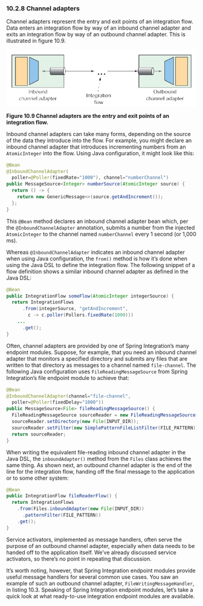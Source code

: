 ### 10.2.8 Channel adapters

Channel adapters represent the entry and exit points of an integration flow. Data enters an integration flow by way of an inbound channel adapter and exits an integration flow by way of an outbound channel adapter. This is illustrated in figure 10.9.

![](../../assets/10.9.png)

**Figure 10.9 Channel adapters are the entry and exit points of an integration flow.** <br/>

Inbound channel adapters can take many forms, depending on the source of the data they introduce into the flow. For example, you might declare an inbound channel adapter that introduces incrementing numbers from an `AtomicInteger` into the flow. Using Java configuration, it might look like this:

```java
@Bean
@InboundChannelAdapter(
  poller=@Poller(fixedRate="1000"), channel="numberChannel")
public MessageSource<Integer> numberSource(AtomicInteger source) {
  return () -> {
    return new GenericMessage<>(source.getAndIncrement());
  };
}
```

This `@Bean` method declares an inbound channel adapter bean which, per the `@InboundChannelAdapter` annotation, submits a number from the injected `AtomicInteger` to the channel named `numberChannel` every 1 second (or 1,000 ms).

Whereas `@InboundChannelAdapter` indicates an inbound channel adapter when using Java configuration, the `from()` method is how it’s done when using the Java DSL to define the integration flow. The following snippet of a flow definition shows a similar inbound channel adapter as defined in the Java DSL:

```java
@Bean
public IntegrationFlow someFlow(AtomicInteger integerSource) {
  return IntegrationFlows
      .from(integerSource, "getAndIncrement",
        c -> c.poller(Pollers.fixedRate(1000)))
    ...
      .get();
}
```

Often, channel adapters are provided by one of Spring Integration’s many endpoint modules. Suppose, for example, that you need an inbound channel adapter that monitors a specified directory and submits any files that are written to that directory as messages to a channel named `file-channel`. The following Java configuration uses `FileReadingMessageSource` from Spring Integration’s file endpoint module to achieve that:

```java
@Bean
@InboundChannelAdapter(channel="file-channel",
  poller=@Poller(fixedDelay="1000"))
public MessageSource<File> fileReadingMessageSource() {
  FileReadingMessageSource sourceReader = new FileReadingMessageSource();
  sourceReader.setDirectory(new File(INPUT_DIR));
  sourceReader.setFilter(new SimplePatternFileListFilter(FILE_PATTERN));
  return sourceReader;
}
```

When writing the equivalent file-reading inbound channel adapter in the Java DSL, the `inboundAdapter()` method from the `Files` class achieves the same thing. As shown next, an outbound channel adapter is the end of the line for the integration flow, handing off the final message to the application or to some other system:

```java
@Bean
public IntegrationFlow fileReaderFlow() {
  return IntegrationFlows
    .from(Files.inboundAdapter(new File(INPUT_DIR))
      .patternFilter(FILE_PATTERN))
    .get();
}
```

Service activators, implemented as message handlers, often serve the purpose of an outbound channel adapter, especially when data needs to be handed off to the application itself. We’ve already discussed service activators, so there’s no point in repeating that discussion.

It’s worth noting, however, that Spring Integration endpoint modules provide useful message handlers for several common use cases. You saw an example of such an outbound channel adapter, `FileWritingMessageHandler`, in listing 10.3. Speaking of Spring Integration endpoint modules, let’s take a quick look at what ready-to-use integration endpoint modules are available.

